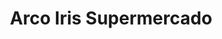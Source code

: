 ---
title: "Arco Iris Supermercado"
url: /ciudad-autonoma-de-buenos-aires/arco-iris-supermercado/
shop: Supermarkt
---